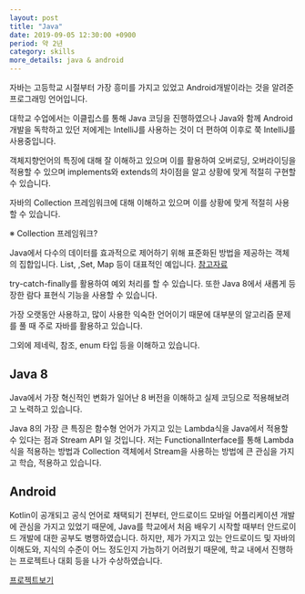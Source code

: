 ```yaml
---
layout: post
title: "Java"
date: 2019-09-05 12:30:00 +0900
period: 약 2년
category: skills
more_details: java & android 
---
```


자바는 고등학교 시절부터 가장 흥미를 가지고 있었고 Android개발이라는 것을
알려준 프로그래밍 언어입니다.

대학교 수업에서는 이클립스를 통해 Java 코딩을 진행하였으나 Java와 함께
Android개발을 독학하고 있던 저에게는 IntelliJ를 사용하는 것이 더 편하여
이후로 쭉 IntelliJ를 사용중입니다.

객체지향언어의 특징에 대해 잘 이해하고 있으며 이를 활용하여 오버로딩, 오버라이딩을 적용할 수 있으며 implements와 extends의 차이점을 알고 상황에 맞게 적절히 구현할 수 있습니다.

자바의 Collection 프레임워크에 대해 이해하고 있으며 이를 상황에 맞게 적절히 사용할 수 있습니다.

※ Collection 프레임워크?

Java에서 다수의 데이터를 효과적으로 제어하기 위해 표준화된 방법을 제공하는 객체의 집합입니다. List, ,Set, Map 등이 대표적인 예입니다.
[참고자료](https://www.opentutorials.org/course/1223/6446)

try-catch-finally를 활용하여 예외 처리를 할 수 있습니다.
또한 Java 8에서 새롭게 등장한 람다 표현식 기능을 사용할 수 있습니다.

가장 오랫동안 사용하고, 많이 사용한 익숙한 언어이기 때문에 대부분의 알고리즘 문제를 풀 때 주로 자바를 활용하고 있습니다.

그외에 제네릭, 참조, enum 타입 등을 이해하고 있습니다.

## Java 8

Java에서 가장 혁신적인 변화가 일어난 8 버전을 이해하고 실제 코딩으로 적용해보려고 노력하고 있습니다.

Java 8의 가장 큰 특징은 함수형 언어가 가지고 있는 Lambda식을 Java에서 적용할 수 있다는 점과 Stream API 일 것입니다. 저는 FunctionalInterface를 통해 Lambda식을 적용하는 방법과 Collection 객체에서 Stream을 사용하는 방법에 큰 관심을 가지고 학습, 적용하고 있습니다.

## Android

Kotlin이 공개되고 공식 언어로 채택되기 전부터, 안드로이드 모바일 어플리케이션 개발에 관심을 가지고 있었기 때문에, Java를 학교에서 처음 배우기 시작할 때부터 안드로이드 개발에 대한 공부도 병행하였습니다.
하지만, 제가 가지고 있는 안드로이드 및 자바의 이해도와, 지식의 수준이 어느 정도인지 가늠하기 어려웠기 때문에, 학교 내에서 진행하는 프로젝트나 대회 등을 나가 수상하였습니다.

[프로젝트보기](https://seosungjoon.github.io/category/project/)